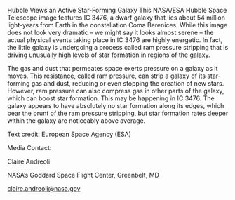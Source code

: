 Hubble Views an Active Star-Forming Galaxy 
 This NASA/ESA Hubble Space Telescope image features IC 3476, a dwarf galaxy that lies about 54 million light-years from Earth in the constellation Coma Berenices. While this image does not look very dramatic – we might say it looks almost serene – the actual physical events taking place in IC 3476 are highly energetic. In fact, the little galaxy is undergoing a process called ram pressure stripping that is driving unusually high levels of star formation in regions of the galaxy.

The gas and dust that permeates space exerts pressure on a galaxy as it moves. This resistance, called ram pressure, can strip a galaxy of its star-forming gas and dust, reducing or even stopping the creation of new stars. However, ram pressure can also compress gas in other parts of the galaxy, which can boost star formation. This may be happening in IC 3476. The galaxy appears to have absolutely no star formation along its edges, which bear the brunt of the ram pressure stripping, but star formation rates deeper within the galaxy are noticeably above average.

Text credit: European Space Agency (ESA)

Media Contact:

Claire Andreoli

NASA’s Goddard Space Flight Center, Greenbelt, MD

claire.andreoli@nasa.gov